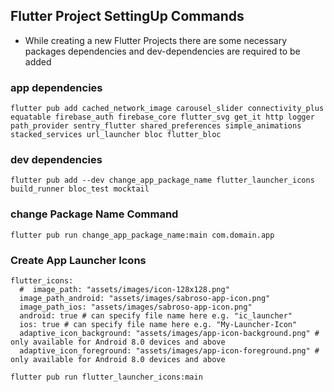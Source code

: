 ## Flutter Project SettingUp Commands
- While creating a new Flutter Projects there are some necessary packages dependencies and dev-dependencies are required to be added

### app dependencies
`flutter pub add cached_network_image carousel_slider connectivity_plus equatable firebase_auth firebase_core flutter_svg get_it http logger path_provider sentry_flutter shared_preferences simple_animations stacked_services url_launcher bloc flutter_bloc`

### dev dependencies
`flutter pub add --dev change_app_package_name flutter_launcher_icons build_runner bloc_test mocktail`

### change Package Name Command
`flutter pub run change_app_package_name:main com.domain.app`

### Create App Launcher Icons

```
flutter_icons:
  #  image_path: "assets/images/icon-128x128.png"
  image_path_android: "assets/images/sabroso-app-icon.png"
  image_path_ios: "assets/images/sabroso-app-icon.png"
  android: true # can specify file name here e.g. "ic_launcher"
  ios: true # can specify file name here e.g. "My-Launcher-Icon"
  adaptive_icon_background: "assets/images/app-icon-background.png" # only available for Android 8.0 devices and above
  adaptive_icon_foreground: "assets/images/app-icon-foreground.png" # only available for Android 8.0 devices and above
```
  
`flutter pub run flutter_launcher_icons:main`
